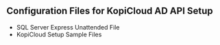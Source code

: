 ## Configuration Files for KopiCloud AD API Setup

* SQL Server Express Unattended File
* KopiCloud Setup Sample Files
